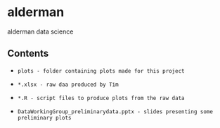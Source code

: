 # alderman
alderman data science

## Contents

* `plots - folder containing plots made for this project`

* `*.xlsx - raw daa produced by Tim`

* `*.R - script files to produce plots from the raw data`

* `DataWorkingGroup_preliminarydata.pptx - slides presenting some preliminary plots`
